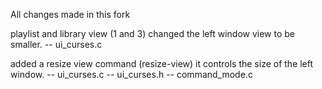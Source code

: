 All changes made in this fork

playlist and library view (1 and 3) changed the left window view to be smaller.
-- ui_curses.c

added a resize view command (resize-view) it controls the size of the left window.
-- ui_curses.c
-- ui_curses.h
-- command_mode.c